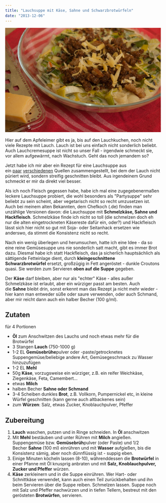 ```yaml
---
title: "Lauchsuppe mit Käse, Sahne und Schwarzbrotwürfeln"
date: "2013-12-06"
---
```


[![lauchsuppe](images/lauchsuppe.jpg)](http://apfeleimer.files.wordpress.com/2013/12/lauchsuppe.jpg)

Hier auf dem Apfeleimer gibt es ja, bis auf den Lauchkuchen, noch nicht viele Rezepte mit Lauch. Lauch ist bei uns einfach nicht sonderlich beliebt. Auch Lauchcremesuppe ist nicht so unser Fall - irgendwie schmeckt sie, vor allem aufgewärmt, nach Wachstuch. Geht das noch jemandem so?

Jetzt habe ich mir aber ein Rezept für eine Lauchsuppe aus ein [paar](http://www.kuechengoetter.de/rezepte/Suppen/Lauch-Kaese-Suppe-mit-Brot-6112924.html) [verschiedenen](http://barbaras-spielwiese.blogspot.de/2008/01/lauchsuppe-mit-walnuss-crotons.html) Quellen zusammengestellt, bei dem der Lauch nicht püriert wird, sondern streifig geschnitten bleibt. Aus irgendeinem Grund schmeckt er mir da direkt viel besser.

Als ich noch Fleisch gegessen habe, habe ich mal eine zugegebenermaßen leckere Lauchsuppe probiert, die wohl besonders als "Partysuppe" sehr beliebt zu sein scheint, aber vegetarisch nicht so recht umzusetzen ist. Auch bei meinem alten Bekannten, dem Chefkoch (.de) finden man unzählige Versionen davon: die Lauchsuppe mit **Schmelzkäse, Sahne und Hackfleisch**. Schmelzkäse finde ich nicht so toll (die schmelzen doch eh nur die alten eingetrockneten Käsereste dafür ein, oder?) und Hackfleisch lässt sich hier nicht so gut mit Soja- oder Seitanhack ersetzen wie anderswo, da stimmt die Konsistenz nicht so recht.

Nach ein wenig überlegen und herumsuchen, hatte ich eine Idee - da so eine reine Gemüsesuppe uns nie sonderlich satt macht, gibt es immer Brot dazu. Diesmal habe ich statt Hackfleisch, das ja sicherlich hauptsächlich als sättigende Fetteinlage dient, durch **kleingeschnittene Schwarzbrotwürfel** ersetzt, großzügig in Fett angeröstet - dunkle Croutons quasi. Sie werden zum Servieren **oben auf die Suppe** gegeben.

Der **Käse** darf bleiben, aber nur als "echter" Käse - alles außer Schmelzkäse ist erlaubt, aber ein würziger passt am besten. Auch die **Sahne** bleibt drin, sonst erkennt man das Rezept ja nicht mehr wieder - hier kann man entweder süße oder saure verwenden, oder auch Schmand, aber mir reicht dann auch ein halber Becher (100 g/ml).

## Zutaten

für 4 Portionen

- **Öl** zum Anschwitzen des Lauchs und noch etwas mehr für die Brotwürfel
- 3 Stangen **Lauch** (750-1000 g)
- 1-2 EL **Gemüsebrühe**pulver oder -paste/getrocknetes Suppengemüse/beliebige andere Art, Gemüsegeschmack zu Wasser hinzuzufügen
- 1-2 EL **Mehl**
- 50g **Käse**, vorzugsweise ein würziger, z.B. ein reifer Weichkäse, Ziegenkäse, Feta, Camembert...
- etwas **Milch**
- halben Becher **Sahne oder Schmand**
- 3-4 Scheiben dunkles **Brot**, z.B. Vollkorn, Pumpernickel etc, in kleine Würfel geschnitten (kann gerne auch altbackenes sein)
- zum **Würzen**: Salz, etwas Zucker, Knoblauchpulver, Pfeffer

## Zubereitung

1. **Lauch** waschen, putzen und in Ringe schneiden. In **Öl** anschwitzen
2. Mit **Mehl** bestäuben und unter Rühren mit **Milch** angießen. Suppengemüse bzw. **Gemüsebrüh**pulver (oder Paste) und 1/2 Becher **Sahne** (100 ml) einrühren und mit **Wasser** aufgießen, bis die Konsistenz sämig, aber noch dünnflüssig ist - suppig eben.
3. Einige Minuten köcheln lassen (8-10), währenddessen die **Brotwürfel** in einer Pfanne mit Öl knusprig anbraten und mit **Salz, Knoblauchpulver, Zucker und Pfeffer** würzen.
4. **Käse** zerkleinern und in die Suppe einrühren. Wer Hart- oder Schnittkäse verwendet, kann auch einen Teil zurückbehalten und ihn beim Servieren über die Suppe reiben. Schmelzen lassen. Suppe noch mit Salz und Pfeffer nachwürzen und in tiefen Tellern, bestreut mit den gerösteten **Brotwürfen**, servieren.
